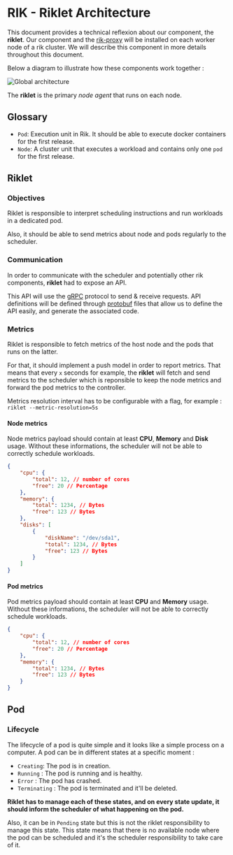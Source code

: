 # RIK - Riklet Architecture

This document provides a technical reflexion about our component, the **riklet**. Our component and the [rik-proxy]("https://example.com") will be installed on each worker node of a rik cluster. We will describe this component in more details throughout this document.

Below a diagram to illustrate how these components work together :

![Global architecture](https://i.imgur.com/ZwLWFYV.png)

The **riklet** is the primary _node agent_ that runs on each node.

## Glossary

- `Pod`: Execution unit in Rik. It should be able to execute docker containers for the first release.
- `Node`: A cluster unit that executes a workload and contains only one `pod` for the first release.

## Riklet

### Objectives

Riklet is responsible to interpret scheduling instructions and run workloads in a dedicated pod.

Also, it should be able to send metrics about node and pods regularly to the scheduler.

### Communication

In order to communicate with the scheduler and potentially other rik components, **riklet** had to expose an API.

This API will use the [gRPC](https://grpc.io) protocol to send & receive requests. API definitions will be defined through [protobuf](https://developers.google.com/protocol-buffers) files that allow us to define the API easily, and generate the associated code.

### Metrics

Riklet is responsible to fetch metrics of the host node and the pods that runs on the latter.

For that, it should implement a push model in order to report metrics. That means that every `x` seconds for example, the **riklet** will fetch and send metrics to the scheduler which is reponsible to keep the node metrics and forward the pod metrics to the controller.

Metrics resolution interval has to be configurable with a flag, for example :
`riklet --metric-resolution=5s`

#### Node metrics

Node metrics payload should contain at least **CPU**, **Memory** and **Disk** usage. Without these informations, the scheduler will not be able to correctly schedule workloads.

```json
{
	"cpu": {
		"total": 12, // number of cores
		"free": 20 // Percentage
	},
	"memory": {
		"total": 1234, // Bytes
		"free": 123 // Bytes
	},
	"disks": [
		{
			"diskName": "/dev/sda1",
			"total": 1234, // Bytes
			"free": 123 // Bytes
		}
	]
}
```

#### Pod metrics

Pod metrics payload should contain at least **CPU** and **Memory** usage. Without these informations, the scheduler will not be able to correctly schedule workloads.

```json
{
	"cpu": {
		"total": 12, // number of cores
		"free": 20 // Percentage
	},
	"memory": {
		"total": 1234, // Bytes
		"free": 123 // Bytes
	}
}
```

## Pod

### Lifecycle

The lifecycle of a pod is quite simple and it looks like a simple process on a computer. A pod can be in different states at a specific moment :

- `Creating`: The pod is in creation.
- `Running` : The pod is running and is healthy.
- `Error` : The pod has crashed.
- `Terminating` : The pod is terminated and it'll be deleted.

**Riklet has to manage each of these states, and on every state update, it should inform the scheduler of what happening on the pod.**

Also, it can be in `Pending` state but this is not the riklet responsibility to manage this state. This state means that there is no available node where the pod can be scheduled and it's the scheduler responsibility to take care of it.
